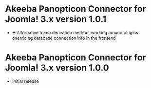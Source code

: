 # Akeeba Panopticon Connector for Joomla! 3.x version 1.0.1

* ➕ Alternative token derivation method, working around plugins overriding database connection info in the frontend

# Akeeba Panopticon Connector for Joomla! 3.x version 1.0.0

* Initial release